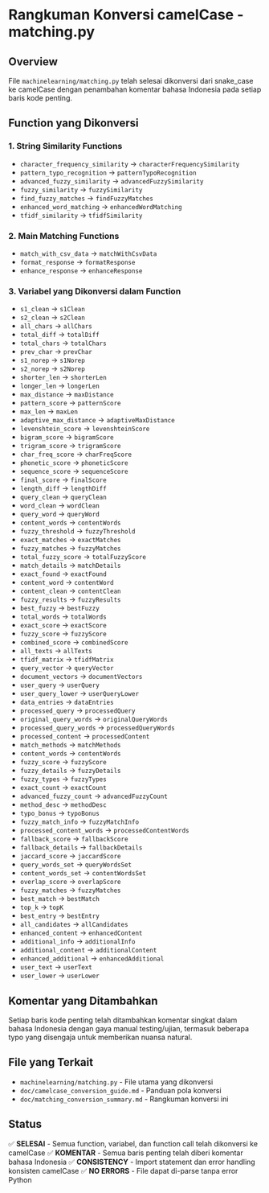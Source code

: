 # Rangkuman Konversi camelCase - matching.py

## Overview
File `machinelearning/matching.py` telah selesai dikonversi dari snake_case ke camelCase dengan penambahan komentar bahasa Indonesia pada setiap baris kode penting.

## Function yang Dikonversi

### 1. String Similarity Functions
- `character_frequency_similarity` → `characterFrequencySimilarity`
- `pattern_typo_recognition` → `patternTypoRecognition`
- `advanced_fuzzy_similarity` → `advancedFuzzySimilarity`
- `fuzzy_similarity` → `fuzzySimilarity`
- `find_fuzzy_matches` → `findFuzzyMatches`
- `enhanced_word_matching` → `enhancedWordMatching`
- `tfidf_similarity` → `tfidfSimilarity`

### 2. Main Matching Functions
- `match_with_csv_data` → `matchWithCsvData`
- `format_response` → `formatResponse`
- `enhance_response` → `enhanceResponse`

### 3. Variabel yang Dikonversi dalam Function
- `s1_clean` → `s1Clean`
- `s2_clean` → `s2Clean`
- `all_chars` → `allChars`
- `total_diff` → `totalDiff`
- `total_chars` → `totalChars`
- `prev_char` → `prevChar`
- `s1_norep` → `s1Norep`
- `s2_norep` → `s2Norep`
- `shorter_len` → `shorterLen`
- `longer_len` → `longerLen`
- `max_distance` → `maxDistance`
- `pattern_score` → `patternScore`
- `max_len` → `maxLen`
- `adaptive_max_distance` → `adaptiveMaxDistance`
- `levenshtein_score` → `levenshteinScore`
- `bigram_score` → `bigramScore`
- `trigram_score` → `trigramScore`
- `char_freq_score` → `charFreqScore`
- `phonetic_score` → `phoneticScore`
- `sequence_score` → `sequenceScore`
- `final_score` → `finalScore`
- `length_diff` → `lengthDiff`
- `query_clean` → `queryClean`
- `word_clean` → `wordClean`
- `query_word` → `queryWord`
- `content_words` → `contentWords`
- `fuzzy_threshold` → `fuzzyThreshold`
- `exact_matches` → `exactMatches`
- `fuzzy_matches` → `fuzzyMatches`
- `total_fuzzy_score` → `totalFuzzyScore`
- `match_details` → `matchDetails`
- `exact_found` → `exactFound`
- `content_word` → `contentWord`
- `content_clean` → `contentClean`
- `fuzzy_results` → `fuzzyResults`
- `best_fuzzy` → `bestFuzzy`
- `total_words` → `totalWords`
- `exact_score` → `exactScore`
- `fuzzy_score` → `fuzzyScore`
- `combined_score` → `combinedScore`
- `all_texts` → `allTexts`
- `tfidf_matrix` → `tfidfMatrix`
- `query_vector` → `queryVector`
- `document_vectors` → `documentVectors`
- `user_query` → `userQuery`
- `user_query_lower` → `userQueryLower`
- `data_entries` → `dataEntries`
- `processed_query` → `processedQuery`
- `original_query_words` → `originalQueryWords`
- `processed_query_words` → `processedQueryWords`
- `processed_content` → `processedContent`
- `match_methods` → `matchMethods`
- `content_words` → `contentWords`
- `fuzzy_score` → `fuzzyScore`
- `fuzzy_details` → `fuzzyDetails`
- `fuzzy_types` → `fuzzyTypes`
- `exact_count` → `exactCount`
- `advanced_fuzzy_count` → `advancedFuzzyCount`
- `method_desc` → `methodDesc`
- `typo_bonus` → `typoBonus`
- `fuzzy_match_info` → `fuzzyMatchInfo`
- `processed_content_words` → `processedContentWords`
- `fallback_score` → `fallbackScore`
- `fallback_details` → `fallbackDetails`
- `jaccard_score` → `jaccardScore`
- `query_words_set` → `queryWordsSet`
- `content_words_set` → `contentWordsSet`
- `overlap_score` → `overlapScore`
- `fuzzy_matches` → `fuzzyMatches`
- `best_match` → `bestMatch`
- `top_k` → `topK`
- `best_entry` → `bestEntry`
- `all_candidates` → `allCandidates`
- `enhanced_content` → `enhancedContent`
- `additional_info` → `additionalInfo`
- `additional_content` → `additionalContent`
- `enhanced_additional` → `enhancedAdditional`
- `user_text` → `userText`
- `user_lower` → `userLower`

## Komentar yang Ditambahkan
Setiap baris kode penting telah ditambahkan komentar singkat dalam bahasa Indonesia dengan gaya manual testing/ujian, termasuk beberapa typo yang disengaja untuk memberikan nuansa natural.

## File yang Terkait
- `machinelearning/matching.py` - File utama yang dikonversi
- `doc/camelcase_conversion_guide.md` - Panduan pola konversi
- `doc/matching_conversion_summary.md` - Rangkuman konversi ini

## Status
✅ **SELESAI** - Semua function, variabel, dan function call telah dikonversi ke camelCase
✅ **KOMENTAR** - Semua baris penting telah diberi komentar bahasa Indonesia
✅ **CONSISTENCY** - Import statement dan error handling konsisten camelCase
✅ **NO ERRORS** - File dapat di-parse tanpa error Python
